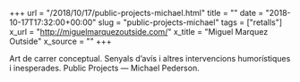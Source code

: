 +++
url = "/2018/10/17/public-projects-michael.html"
title = ""
date = "2018-10-17T17:32:00+00:00"
slug = "public-projects-michael"
tags = ["retalls"]
x_url = "http://miguelmarquezoutside.com/"
x_title = "Miguel Marquez Outside"
x_source = ""
+++


Art de carrer conceptual. Senyals d’avís i altres intervencions humorístiques i inesperades. Public Projects — Michael Pederson.
